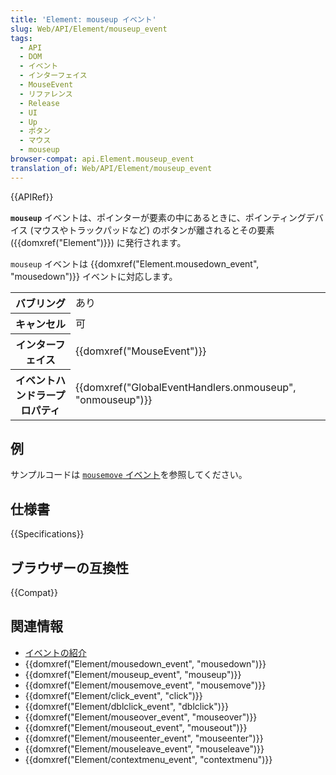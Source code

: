 ```yaml
---
title: 'Element: mouseup イベント'
slug: Web/API/Element/mouseup_event
tags:
  - API
  - DOM
  - イベント
  - インターフェイス
  - MouseEvent
  - リファレンス
  - Release
  - UI
  - Up
  - ボタン
  - マウス
  - mouseup
browser-compat: api.Element.mouseup_event
translation_of: Web/API/Element/mouseup_event
---
```

{{APIRef}}

**`mouseup`** イベントは、ポインターが要素の中にあるときに、ポインティングデバイス (マウスやトラックパッドなど) のボタンが離されるとその要素 ({{domxref("Element")}}) に発行されます。

`mouseup` イベントは {{domxref("Element.mousedown_event", "mousedown")}} イベントに対応します。

<table class="properties">
  <tbody>
    <tr>
      <th scope="row">バブリング</th>
      <td>あり</td>
    </tr>
    <tr>
      <th scope="row">キャンセル</th>
      <td>可</td>
    </tr>
    <tr>
      <th scope="row">インターフェイス</th>
      <td>{{domxref("MouseEvent")}}</td>
    </tr>
    <tr>
      <th scope="row">イベントハンドラープロパティ</th>
      <td>
        {{domxref("GlobalEventHandlers.onmouseup", "onmouseup")}}
      </td>
    </tr>
  </tbody>
</table>

## 例

サンプルコードは [`mousemove` イベント](/ja/docs/Web/API/Element/mousemove_event#examples)を参照してください。

## 仕様書

{{Specifications}}

## ブラウザーの互換性

{{Compat}}

## 関連情報

- [イベントの紹介](/ja/docs/Learn/JavaScript/Building_blocks/Events)
- {{domxref("Element/mousedown_event", "mousedown")}}
- {{domxref("Element/mouseup_event", "mouseup")}}
- {{domxref("Element/mousemove_event", "mousemove")}}
- {{domxref("Element/click_event", "click")}}
- {{domxref("Element/dblclick_event", "dblclick")}}
- {{domxref("Element/mouseover_event", "mouseover")}}
- {{domxref("Element/mouseout_event", "mouseout")}}
- {{domxref("Element/mouseenter_event", "mouseenter")}}
- {{domxref("Element/mouseleave_event", "mouseleave")}}
- {{domxref("Element/contextmenu_event", "contextmenu")}}

